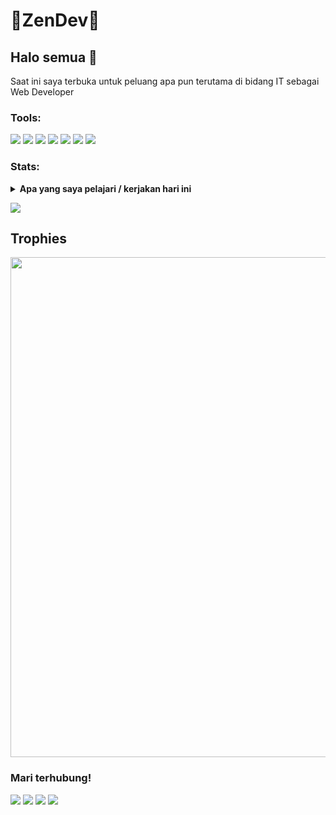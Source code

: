 # 🔰ZenDev🔰

## Halo semua 👋
Saat ini saya terbuka untuk peluang apa pun terutama di bidang IT sebagai Web Developer

### Tools:
<p>
    <img src="https://img.shields.io/badge/HTML5-E34F26?style=for-the-badge&logo=html5&logoColor=black" />
    <img src="https://img.shields.io/badge/CSS3-1572B6?style=for-the-badge&logo=css3&logoColor=black" />
    <img src="https://img.shields.io/badge/JavaScript-F7DF1E?style=for-the-badge&logo=javascript&logoColor=black" />
    <img src="https://img.shields.io/badge/PHP-777BB4?style=for-the-badge&logo=php&logoColor=black" />
    <img src="https://img.shields.io/badge/Bootstrap-563D7C?style=for-the-badge&logo=bootstrap&logoColor=black" />
    <img src="https://img.shields.io/badge/MySQL-00000F?style=for-the-badge&logo=mysql&logoColor=white" />
    <img src="https://gpvc.arturio.dev/zen-deve" />
</p>

### Stats:
<details>
 <summary><strong>Apa yang saya pelajari / kerjakan hari ini</strong></summary>
    -🔭 Saat ini saya sedang mengerjakan ...</br>
    - 🌱 Saat ini saya sedang mempelajari Pengembangan Web & Desain UI / UX </br>
    - 👯 Saya ingin berkolaborasi dalam ...</br>
    - 🤔 Saya mencari bantuan dengan ... </br>
    - 💬 Tanya saya tentang apa saja. </br>
    - 📫 Cara menghubungi saya : <a href="mailto: wolfhiro10@gmail.com">Email Saya!</a>  </br>
    - 😄 Kata ganti: Aku / Saya
    - ⚡ Fakta menyenangkan: ... </br>
</details>
<p>
    <img src="https://github-readme-stats.vercel.app/api?username=zen-deve&hide=contribs,prs&show_icons=true&hide_border=true&title_color=000" />
</p>

## Trophies

<p align="center"> <img width=800 src="https://github-profile-trophy.vercel.app/?username=zen-deve&row=2&column=3"/>


### Mari terhubung!
<p>
        <a href="https://fb.me/zendev.rf.gd" target="blank"><img src="https://img.shields.io/badge/Zen Dev-30302f?style=flat&logo=facebook" /></a>
        <a href="https://instagram.com/zen_dev.official" target="blank"><img src="https://img.shields.io/badge/Zen Dev-30302f?style=flat&logo=instagram" /></a>
        <a href="https://www.zen-dev.rf.gd" target="blank"><img src="https://img.shields.io/badge/https://zen-dev.rf.gd-30302f?style=flat&logo=blogger" /></a>
        <a href="https://fb.me/zendev.rf.gd" target="blank"><img src="https://img.shields.io/badge/089530639515-30302f?style=flat&logo=whatsapp" /></a>
</p>
